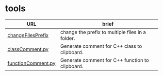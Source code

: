 # tools

|URL|brief|
|---|-----|
|[changeFilesPrefix](batch/changeFilesPrefix.py)| change the prefix to multiple files in a folder.|
|[classComment.py](comments/classComment.py)| Generate comment for C++ class to clipboard. |
|[functionComment.py](comments/functionComment.py)| Generate comment for C++ function to clipboard. |
